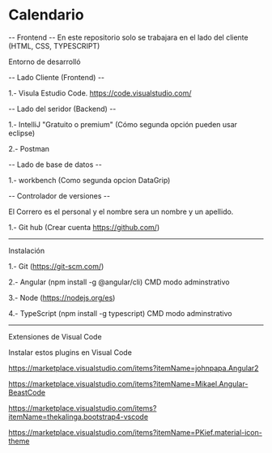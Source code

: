 # Calendario
-- Frontend -- En este repositorio solo se trabajara en el lado del cliente (HTML, CSS, TYPESCRIPT)

Entorno de desarrolló

-- Lado Cliente (Frontend) --

1.- Visula Estudio Code.           https://code.visualstudio.com/
 
 
 -- Lado del seridor (Backend) --

1.- IntelliJ "Gratuito o premium" (Cómo segunda opción pueden usar eclipse)

2.- Postman
 
 
-- Lado de base de datos -- 

1.- workbench (Como segunda opcion DataGrip)


-- Controlador de versiones --

El Correro es el personal y el nombre sera un nombre y un apellido.

1.- Git hub (Crear cuenta https://github.com/)


-------------------------------------------------------------------------------------

Instalación 

1.- Git (https://git-scm.com/)

2.- Angular (npm install -g @angular/cli) CMD modo adminstrativo

3.- Node (https://nodejs.org/es)

4.- TypeScript  (npm install -g typescript) CMD modo adminstrativo


------------------------------------------------------------------------------------

Extensiones de Visual Code 

Instalar estos plugins en Visual Code

https://marketplace.visualstudio.com/items?itemName=johnpapa.Angular2

https://marketplace.visualstudio.com/items?itemName=Mikael.Angular-BeastCode

https://marketplace.visualstudio.com/items?itemName=thekalinga.bootstrap4-vscode

https://marketplace.visualstudio.com/items?itemName=PKief.material-icon-theme

